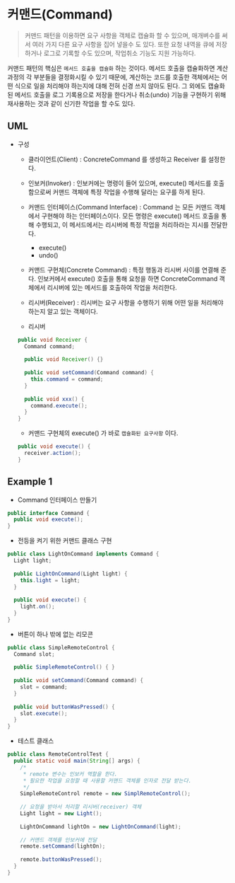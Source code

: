 # 커맨드(Command)

> 커맨드 패턴을 이용하면 요구 사항을 객체로 캡슐화 할 수 있으며, 매개벼수를 써서 여러 가지 다른 요구 사항을 집어 넣을수 도 있다. 또한 요청 내역을 큐에
저장하거나 로그로 기록할 수도 있으며, 작업취소 기능도 지원 가능하다.

커맨드 패턴의 핵심은 `메서드 호출을 캡슐화` 하는 것이다. 메서드 호출을 캡슐화하면 계산 과정의 각 부분들을 결정화시킬 수 있기 때문에, 계산하는 코드를 호출한
객체에서는 어떤 식으로 일을 처리해야 하는지에 대해 전혀 신경 쓰지 않아도 된다. 그 외에도 캡슐화된 메서드 호출을 로그 기록용으로 저장을 한다거나 취소(undo) 기능을
구현하기 위해 재사용하는 것과 같이 신기한 작업을 할 수도 있다.

## UML 

- 구성
  - 클라이언트(Client) : ConcreteCommand 를 생성하고 Receiver 를 설정한다.
  - 인보커(Invoker) : 인보커에는 명령이 들어 있으며, execute() 메서드를 호출함으로써 커맨드 객체에 특정 작업을 수행해 달라는 요구를 하게 된다.
  - 커맨드 인터페이스(Command Interface) : Command 는 모든 커맨드 객체에서 구현해야 하는 인터페이스이다. 모든 명령은 execute() 메서드 호출을 통해 수행되고, 이 메서드에서는 리시버에 특정 작업을 처리하라는 지시를 전달한다.
    - execute()
    - undo()
  - 커맨드 구현체(Concrete Command) : 특정 행동과 리시버 사이를 연결해 준다. 인보커에서 execute() 호출을 통해 요청을 하면 ConcreteCommand 객체에서 리시버에 있는 메서드를 호출하여 작업을 처리한다.
  - 리시버(Receiver) : 리시버는 요구 사항을 수행하기 위해 어떤 일을 처리해야 하는지 알고 있는 객체이다.
  
  - 리시버
  
  ```java
  public void Receiver {
    Command command;
    
    public void Receiver() {}
    
    public void setCommand(Command command) {
      this.command = command;    
    }
    
    public void xxx() {
      command.execute();
    }
  }
  ```
  
  - 커맨드 구현체의 execute() 가 바로 `캡슐화된 요구사항` 이다. 
  
  ```java
  public void execute() {
    receiver.action();
  }
  ```
  
## Example 1

- Command 인터페이스 만들기

```java
public interface Command {
  public void execute();
}
```

- 전등을 켜기 위한 커맨드 클래스 구현

```java
public class LightOnCommand implements Command {
  Light light;
  
  public LightOnCommand(Light light) {
    this.light = light;
  }
  
  public void execute() {
    light.on();
  }
}
```

- 버튼이 하나 밖에 없는 리모콘

```java
public class SimpleRemoteControl {
  Command slot;
  
  public SimpleRemoteControl() { }
  
  public void setCommand(Command command) {
    slot = command;
  }
  
  public void buttonWasPressed() { 
    slot.execute();
  }
}
```

- 테스트 클래스

```java
public class RemoteControlTest {
  public static void main(String[] args) {
    /*
     * remote 변수는 인보커 역할을 한다.
     * 필요한 작업을 요청할 때 사용할 커맨드 객체를 인자로 전달 받는다.
     */
    SimpleRemoteControl remote = new SimplRemoteControl();
    
    // 요청을 받아서 처리할 리시버(receiver) 객체
    Light light = new Light();
    
    LightOnCommand lightOn = new LightOnCommand(light);
    
    // 커맨드 객체를 인보커에 전달
    remote.setCommand(lightOn);
    
    remote.buttonWasPressed();
  }
}
```

